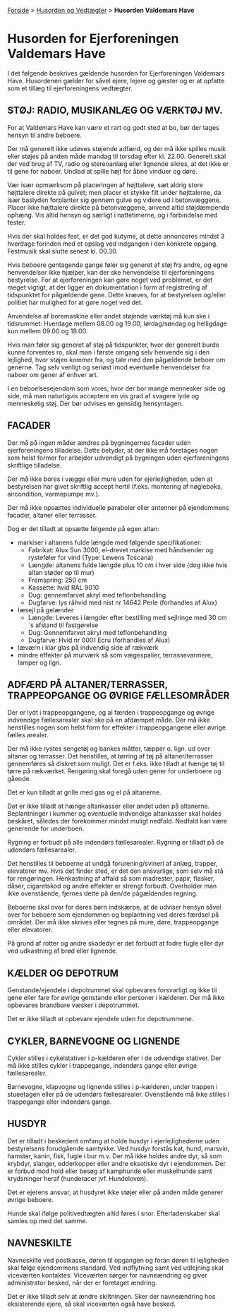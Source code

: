 [Forside](/) > [Husorden og Vedtægter](/husorden) > **Husorden Valdemars Have**

# Husorden for Ejerforeningen Valdemars Have

I det følgende beskrives gældende husorden for Ejerforeningen Valdemars Have. Husordenen gælder for såvel ejere, lejere og gæster og er at opfatte som et tillæg til ejerforeningens vedtægter.

## STØJ: RADIO, MUSIKANLÆG OG VÆRKTØJ MV.

For at Valdemars Have kan være et rart og godt sted at bo, bør der tages hensyn til andre beboere.

Der må generelt ikke udøves støjende adfærd, og der må ikke spilles musik eller støjes på anden måde mandag til torsdag efter kl. 22.00. Generelt skal der ved brug af TV, radio og stereoanlæg eller lignende sikres, at det ikke er til gene for naboer. Undlad at spille højt for åbne vinduer og døre.

Vær især opmærksom på placeringen af højttalere, sæt aldrig store højttalere direkte på gulvet; men placer et stykke filt under højttalerne, da især baslyden forplanter sig gennem gulve og videre ud i betonvæggene. Placer ikke højttalere direkte på betonvæggene, anvend altid støjdæmpende ophæng. Vis altid hensyn og særligt i nattetimerne, og i forbindelse med fester.

Hvis der skal holdes fest, er det god kutyme, at dette annonceres mindst 3 hverdage forinden med et opslag ved indgangen i den konkrete opgang. Festmusik skal slutte senest kl. 00.30.

Hvis beboere gentagende gange føler sig generet af støj fra andre, og egne henvendelser ikke hjælper, kan der ske henvendelse til ejerforeningens bestyrelse. For at ejerforeningen kan gøre noget ved problemet, er det meget vigtigt, at der ligger en dokumentation i form af registrering af tidspunktet for pågældende gene. Dette kræves, for at bestyrelsen og/eller politiet har mulighed for at gøre noget ved det.

Anvendelse af boremaskine eller andet støjende værktøj må kun ske i tidsrummet: Hverdage mellem 08.00 og 19.00, lørdag/søndag og helligdage kun mellem 09.00 og 18.00.

Hvis man føler sig generet af støj på tidspunkter, hvor der generelt burde kunne forventes ro, skal man i første omgang selv henvende sig i den lejlighed, hvor støjen kommer fra, og tale med den pågældende beboer om generne. Tag selv venligt og seriøst imod eventuelle henvendelser fra naboer om gener af enhver art.

I en beboelsesejendom som vores, hvor der bor mange mennesker side og side, må man naturligvis acceptere en vis grad af svagere lyde og menneskelig støj. Der bør udvises en gensidig hensyntagen.

## FACADER

Der må på ingen måder ændres på bygningernes facader uden ejerforeningens tilladelse. Dette betyder, at der ikke må foretages nogen som helst former for arbejder udvendigt på bygningen uden ejerforeningens skriftlige tilladelse.

Der må ikke bores i vægge eller mure uden for ejerlejligheden, uden at bestyrelsen har givet skriftlig accept hertil (f.eks. montering af nøgleboks, aircondition, varmepumpe mv.).

Der må ikke opsættes individuelle paraboler eller antenner på ejendommens facader, altaner eller terrasser.

Dog er det tilladt at opsætte følgende på egen altan:
* markiser i altanens fulde længde med følgende specifikationer: 
  * Fabrikat: Alux Sun 3000, el-drevet markise med håndsender og rysteføler for vind (Type: Lewens Toscana)
  * Længde: altanens fulde længde plus 10 cm i hver side (dog ikke hvis altan støder op til mur)
  * Fremspring: 250 cm 
  * Kassette: hvid RAL 9010
  * Dug: gennemfarvet akryl med teflonbehandling
  * Dugfarve: lys råhvid med nist nr 14642 Perle (forhandles af Alux)
* læsejl på gelænder
  * Længde: Leveres i længder efter bestilling med sejlringe med 30 cm´s afstand til fastgørelse
  * Dug: Gennemfarvet akryl med teflonbehandling
  * Dugfarve: Hvid nr 0001 Ecru (forhandles af Alux)
* læværn i klar glas på indvendig side af rækværk
* mindre effekter på murværk så som vægespalier, terrassevarmere, lamper og lign.

## ADFÆRD PÅ ALTANER/TERRASSER, TRAPPEOPGANGE OG ØVRIGE FÆLLESOMRÅDER 

Der er lydt i trappeopgangene, og al færden i trappeopgange og øvrige indvendige fællesarealer skal ske på en afdæmpet måde. Der må ikke henstilles nogen som helst form for effekter i trappeopgangene eller øvrige fælles arealer.

Der må ikke rystes sengetøj og bankes måtter, tæpper o. lign. ud over altaner og terrasser. Det henstilles, at tørring af tøj på altaner/terrasser gennemføres så diskret som muligt. Det er f.eks. ikke tilladt at hænge tøj til tørre på rækværket. Rengøring skal foregå uden gener for underboere og gående.

Det er kun tilladt at grille med gas og el på altanerne.

Det er ikke tilladt at hænge altankasser eller andet uden på altanerne. Beplantninger i kummer og eventuelle indvendige altankasser skal holdes beskåret, således der forekommer mindst muligt nedfald. Nedfald kan være generende for underboen. 

Rygning er forbudt på alle indendørs fællesarealer. Rygning er tilladt på de udendørs fællesarealer.

Det henstilles til beboerne at undgå forurening/svineri af anlæg, trapper, elevatorer mv. Hvis det finder sted, er det den ansvarlige, som selv må stå for rengøringen. Henkastning af affald så som madrester, papir, flasker, dåser, cigaretskod og andre effekter er strengt forbudt. Overholder man ikke ovenstående, fjernes dette på den/de pågældendes regning.

Beboerne skal over for deres børn indskærpe, at de udviser hensyn såvel over for beboere som ejendommen og beplantning ved deres færdsel på området. Der må ikke skrives eller tegnes på mure, døre, trappeopgange eller elevatorer.

På grund af rotter og andre skadedyr er det forbudt at fodre fugle eller dyr ved udkastning af brød eller lignende.

## KÆLDER OG DEPOTRUM

Genstande/ejendele i depotrummet skal opbevares forsvarligt og ikke til gene eller fare for øvrige genstande eller personer i kælderen. Der må ikke opbevares brandbare væsker i depotrummet.

Det er ikke tilladt at opbevare ejendele uden for depotrummene.

## CYKLER, BARNEVOGNE OG LIGNENDE

Cykler stilles i cykelstativer i p-kælderen eller i de udvendige stativer. Der må ikke stilles cykler i trappegange, indendørs gange eller øvrige fællesarealer.

Barnevogne, klapvogne og lignende stilles i p-kælderen, under trappen i stueetagen eller på de udendørs fællesarealer. Ovenstående må ikke stilles i trappegange eller indendørs gange.

## HUSDYR

Det er tilladt i beskedent omfang at holde husdyr i ejerlejlighederne uden bestyrelsens forudgående samtykke. Ved husdyr forstås kat, hund, marsvin, hamster, kanin, fisk, fugle i bur m.v. Der må ikke holdes andre dyr, så som krybdyr, slanger, edderkopper eller andre eksotiske dyr i ejendommen. Der er forbud mod hold eller besøg af kamphunde eller muskelhunde samt krydsninger heraf (hunderacer jvf. Hundeloven).

Det er ejerens ansvar, at husdyret ikke støjer eller på anden måde generer øvrige beboere. 

Hunde skal ifølge politivedtægten altid føres i snor. Efterladenskaber skal samles op med det samme.

## NAVNESKILTE

Navneskilte ved postkasse, døren til opgangen og foran døren til lejligheden skal følge ejendommens standard. Ved indflytning samt ved udlejning skal viceværten kontaktes. Viceværten sørger for navneændring og giver administrator besked, når der er foretaget ændring.

Det er ikke tilladt selv at ændre skiltningen. Sker der navneændring hos eksisterende ejere, så skal viceværten også have besked.
